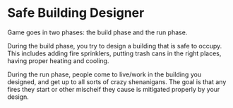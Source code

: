 # Safe Building Designer

Game goes in two phases: the build phase and the run phase. 

During the build phase, you try to design a building that is safe to occupy.
This includes adding fire sprinklers, putting trash cans in the right places,
having proper heating and cooling.

During the run phase, people come to live/work in the building you designed,
and get up to all sorts of crazy shenanigans. The goal is that any fires they
start or other mischeif they cause is mitigated properly by your design.
